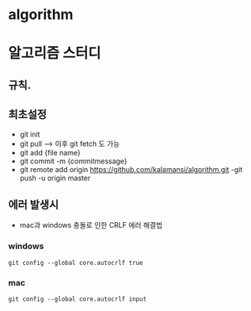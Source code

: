 # algorithm

# 알고리즘 스터디

## 규칙.

## 최초설정 
- git init
- git pull --> 이후 git fetch 도 가능
- git add {file name}
- git commit -m {commitmessage}
- git remote add origin https://github.com/kaIamansi/algorithm.git
-git push -u origin master

## 에러 발생시
- mac과 windows 충돌로 인한 CRLF 에러 해결법
### windows 
```
git config --global core.autocrlf true
```
### mac
```
git config --global core.autocrlf input
```
